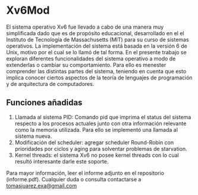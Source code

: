 # Xv6Mod
El sistema operativo Xv6 fue llevado a cabo de una manera muy simplificada dado que es de propósito educacional, desarrollado en el el Instituto de Tecnología de Massachusetts (MIT) para su curso de sistemas operativos. La implementación del sistema está basada en la versión 6 de Unix, motivo por el cual se lo llamó de tal forma.
En el presente trabajo se exploran diferentes funcionalidades del sistema operativo a modo de extenderlas o cambiar su comportamiento. Para ello es menester comprender las distintas partes del sistema, teniendo en cuenta que esto implica conocer ciertos aspectos de la teoría de lenguajes de programación y de arquitectura de computadores.

## Funciones añadidas

1. Llamada al sistema PID: Comando pid que imprima el status del sistema respecto a los procesos actuales junto con otra información relevante como la memoria utilizada. Para ello se implementó una llamada al sistema nueva.
2. Modificación del scheduler: agregar scheduler Round-Robin con prioridades por ciclos y aging para solventar problemas de starvation.
3. Kernel threads: el sistema Xv6 no posee kernel threads con lo cual resultó interesante darle este soporte.

Para mayor información, leer el informe adjunto en el repositorio (informe.pdf). Cualquier duda o consulta contactarse a tomasjuarez.exa@gmail.com